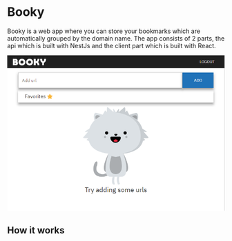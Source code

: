 # Booky
Booky is a web app where you can store your bookmarks which are automatically grouped by the domain name. The app consists of 2 parts, the api which is built with NestJs and the client part which is built with React.

<p align="center">
  <img width="670" src="./readme-screenshot.png">
</p>

## How it works

